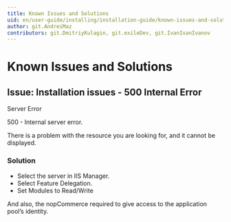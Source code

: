 ```yaml
---
title: Known Issues and Solutions
uid: en/user-guide/installing/installation-guide/known-issues-and-solutions
author: git.AndreiMaz
contributors: git.DmitriyKulagin, git.exileDev, git.IvanIvanIvanov
---
```


# Known Issues and Solutions

## Issue: Installation issues - 500 Internal Error

Server Error

500 - Internal server error.

There is a problem with the resource you are looking for, and it cannot be displayed.

### Solution

- Select the server in IIS Manager.
- Select Feature Delegation.
- Set Modules to Read/Write

And also, the nopCommerce required to give access to the application pool’s identity.
